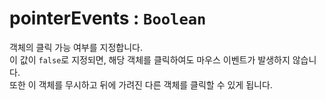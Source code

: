 # pointerEvents : `Boolean`

객체의 클릭 가능 여부를 지정합니다.  
이 값이 `false`로 지정되면, 해당 객체를 클릭하여도 마우스 이벤트가 발생하지 않습니다.  
또한 이 객체를 무시하고 뒤에 가려진 다른 객체를 클릭할 수 있게 됩니다.